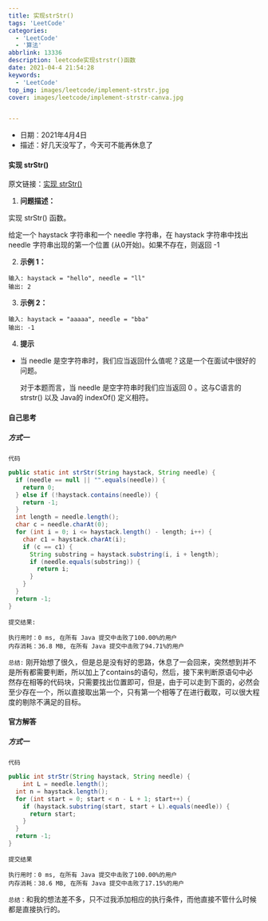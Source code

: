 ```yaml
---
title: 实现strStr()
tags: 'LeetCode'
categories: 
  - 'LeetCode'
  - '算法'
abbrlink: 13336
description: leetcode实现strstr()函数
date: 2021-04-4 21:54:28
keywords: 
  - 'LeetCode'
top_img: images/leetcode/implement-strstr.jpg
cover: images/leetcode/implement-strstr-canva.jpg


---
```


- 日期：2021年4月4日
- 描述：好几天没写了，今天可不能再休息了

#### 实现 strStr()

原文链接：[实现 strStr()](https://leetcode-cn.com/problems/implement-strstr/)

1. **问题描述：**

实现 strStr() 函数。

给定一个 haystack 字符串和一个 needle 字符串，在 haystack 字符串中找出 needle 字符串出现的第一个位置 (从0开始)。如果不存在，则返回  -1

2. **示例 1：**

```
输入: haystack = "hello", needle = "ll"
输出: 2
```

3. **示例 2：**

```
输入: haystack = "aaaaa", needle = "bba"
输出: -1
```

4. **提示**

- 当 needle 是空字符串时，我们应当返回什么值呢？这是一个在面试中很好的问题。

  对于本题而言，当 needle 是空字符串时我们应当返回 0 。这与C语言的 strstr() 以及 Java的 indexOf() 定义相符。


#### 自己思考

##### 方式一

`代码`

```java
public static int strStr(String haystack, String needle) {
  if (needle == null || "".equals(needle)) {
    return 0;
  } else if (!haystack.contains(needle)) {
    return -1;
  }
  int length = needle.length();
  char c = needle.charAt(0);
  for (int i = 0; i <= haystack.length() - length; i++) {
    char c1 = haystack.charAt(i);
    if (c == c1) {
      String substring = haystack.substring(i, i + length);
      if (needle.equals(substring)) {
        return i;
      }
    }
  }
  return -1;
}
```

`提交结果:`

```
执行用时：0 ms, 在所有 Java 提交中击败了100.00%的用户
内存消耗：36.8 MB, 在所有 Java 提交中击败了94.71%的用户
```

`总结:` 刚开始想了很久，但是总是没有好的思路，休息了一会回来，突然想到并不是所有都需要判断，所以加上了contains的语句，然后，接下来判断原语句中必然存在相等的代码块，只需要找出位置即可，但是，由于可以走到下面的，必然会至少存在一个，所以直接取出第一个，只有第一个相等了在进行截取，可以很大程度的剔除不满足的目标。

#### 官方解答

##### 方式一

`代码`

```java
public int strStr(String haystack, String needle) {
	int L = needle.length();
  int n = haystack.length();
  for (int start = 0; start < n - L + 1; start++) {
    if (haystack.substring(start, start + L).equals(needle)) {
      return start;
    }
  }
  return -1;      
}
```

`提交结果`

```
执行用时：0 ms, 在所有 Java 提交中击败了100.00%的用户
内存消耗：38.6 MB, 在所有 Java 提交中击败了17.15%的用户
```

`总结：`和我的想法差不多，只不过我添加相应的执行条件，而他直接不管什么时候都是直接执行的。